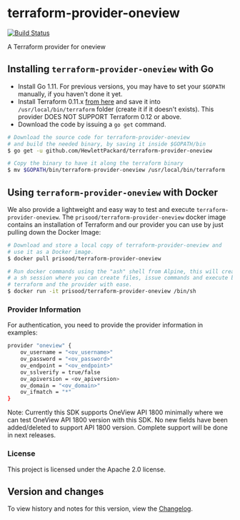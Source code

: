 # terraform-provider-oneview

[![Build Status](https://travis-ci.org/HewlettPackard/terraform-provider-oneview.svg?branch=master)](https://travis-ci.org/HewlettPackard/terraform-provider-oneview)

A Terraform provider for oneview

## Installing `terraform-provider-oneview` with Go

* Install Go 1.11. For previous versions, you may have to set your `$GOPATH` manually, if you haven't done it yet.
* Install Terraform 0.11.x [from here](https://www.terraform.io/downloads.html) and save it into `/usr/local/bin/terraform` folder (create it if it doesn't exists). This provider DOES NOT SUPPORT Terraform 0.12 or above.
* Download the code by issuing a `go get` command.

```bash
# Download the source code for terraform-provider-oneview
# and build the needed binary, by saving it inside $GOPATH/bin
$ go get -u github.com/HewlettPackard/terraform-provider-oneview

# Copy the binary to have it along the terraform binary
$ mv $GOPATH/bin/terraform-provider-oneview /usr/local/bin/terraform
```



## Using `terraform-provider-oneview` with Docker


We also provide a lightweight and easy way to test and execute `terraform-provider-oneview`. The `prisood/terraform-provider-oneview` docker image contains
an installation of Terraform and our provider you can use by just pulling down the Docker Image:

```bash
# Download and store a local copy of terraform-provider-oneview and
# use it as a Docker image.
$ docker pull prisood/terraform-provider-oneview

# Run docker commands using the "ash" shell from Alpine, this will create
# a sh session where you can create files, issue commands and execute both
# terraform and the provider with ease.
$ docker run -it prisood/terraform-provider-oneview /bin/sh
```


### Provider Information

For authentication, you need to provide the provider information in examples:


```bash
provider "oneview" {
	ov_username = "<ov_username>"
	ov_password = "<ov_password>"
	ov_endpoint = "<ov_endpoint>"
	ov_sslverify = true/false
	ov_apiversion = <ov_apiversion>
	ov_domain = "<ov_domain>"
	ov_ifmatch = "*"
}
```

Note: Currently this SDK supports OneView API 1800 minimally where we can test OneView API 1800 version with this SDK. No new fields have been added/deleted to support API 1800 version. Complete support will be done in next releases.

### License

This project is licensed under the Apache 2.0 license.

## Version and changes

To view history and notes for this version, view the [Changelog](CHANGELOG.md).

